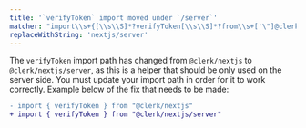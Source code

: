 ```yaml
---
title: '`verifyToken` import moved under `/server`'
matcher: "import\\s+{[\\s\\S]*?verifyToken[\\s\\S]*?from\\s+['\"]@clerk\\/(nextjs)[\\s\\S]*?['\"]"
replaceWithString: 'nextjs/server'
---
```


The `verifyToken` import path has changed from `@clerk/nextjs` to `@clerk/nextjs/server`, as this is a helper that should be only used on the server side. You must update your import path in order for it to work correctly. Example below of the fix that needs to be made:

```diff
- import { verifyToken } from "@clerk/nextjs"
+ import { verifyToken } from "@clerk/nextjs/server"
```

